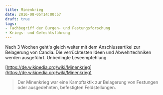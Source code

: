 ```yaml
---
title: Minenkrieg
date: 2016-08-05T14:00:57
draft: true
tags:
- Fachbegriff der Burgen- und Festungsforschung
- Kriegs- und Gefechtsführung
---
```


Nach 3 Wochen geht's gleich weiter mit dem Anschlussartikel zur Belagerung
von Candia. Die verrücktesten Ideen und Abwehrtechniken werden ausgeführt.
Unbedingte Leseempfehlung

[https://de.wikipedia.org/wiki/Minenkrieg](https://de.wikipedia.org/wiki/Minenkrieg)

> Der Minenkrieg war eine Kampftaktik zur Belagerung von Festungen oder
> ausgedehnten, befestigten Feldstellungen.
